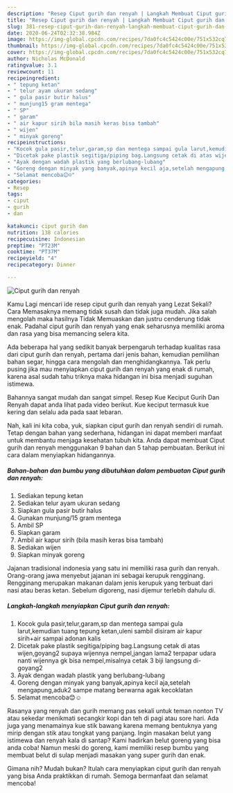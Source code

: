 ```yaml
---
description: "Resep Ciput gurih dan renyah | Langkah Membuat Ciput gurih dan renyah Yang Enak Banget"
title: "Resep Ciput gurih dan renyah | Langkah Membuat Ciput gurih dan renyah Yang Enak Banget"
slug: 381-resep-ciput-gurih-dan-renyah-langkah-membuat-ciput-gurih-dan-renyah-yang-enak-banget
date: 2020-06-24T02:32:38.984Z
image: https://img-global.cpcdn.com/recipes/7da0fc4c5424c00e/751x532cq70/ciput-gurih-dan-renyah-foto-resep-utama.jpg
thumbnail: https://img-global.cpcdn.com/recipes/7da0fc4c5424c00e/751x532cq70/ciput-gurih-dan-renyah-foto-resep-utama.jpg
cover: https://img-global.cpcdn.com/recipes/7da0fc4c5424c00e/751x532cq70/ciput-gurih-dan-renyah-foto-resep-utama.jpg
author: Nicholas McDonald
ratingvalue: 3.1
reviewcount: 11
recipeingredient:
- " tepung ketan"
- " telur ayam ukuran sedang"
- " gula pasir butir halus"
- " munjung15 gram mentega"
- " SP"
- " garam"
- " air kapur sirih bila masih keras bisa tambah"
- " wijen"
- " minyak goreng"
recipeinstructions:
- "Kocok gula pasir,telur,garam,sp dan mentega sampai gula larut,kemudian tuang tepung ketan,uleni sambil disiram air kapur sirih+air sampai adonan kalis"
- "Dicetak pake plastik segitiga/piping bag.Langsung cetak di atas wijen,goyang2 supaya wijennya nempel,jangan lama2 terpapar udara nanti wijennya gk bisa nempel,misalnya cetak 3 biji langsung di-goyang2"
- "Ayak dengan wadah plastik yang berlubang-lubang"
- "Goreng dengan minyak yang banyak,apinya kecil aja,setelah mengapung,aduk2 sampe matang berwarna agak kecoklatan"
- "Selamat mencoba😊☺"
categories:
- Resep
tags:
- ciput
- gurih
- dan

katakunci: ciput gurih dan 
nutrition: 138 calories
recipecuisine: Indonesian
preptime: "PT23M"
cooktime: "PT37M"
recipeyield: "4"
recipecategory: Dinner

---
```



![Ciput gurih dan renyah](https://img-global.cpcdn.com/recipes/7da0fc4c5424c00e/751x532cq70/ciput-gurih-dan-renyah-foto-resep-utama.jpg)

Kamu Lagi mencari ide resep ciput gurih dan renyah yang Lezat Sekali? Cara Memasaknya memang tidak susah dan tidak juga mudah. Jika salah mengolah maka hasilnya Tidak Memuaskan dan justru cenderung tidak enak. Padahal ciput gurih dan renyah yang enak seharusnya memiliki aroma dan rasa yang bisa memancing selera kita.

Ada beberapa hal yang sedikit banyak berpengaruh terhadap kualitas rasa dari ciput gurih dan renyah, pertama dari jenis bahan, kemudian pemilihan bahan segar, hingga cara mengolah dan menghidangkannya. Tak perlu pusing jika mau menyiapkan ciput gurih dan renyah yang enak di rumah, karena asal sudah tahu triknya maka hidangan ini bisa menjadi suguhan istimewa.

Bahannya sangat mudah dan sangat simpel. Resep Kue Keciput Gurih Dan Renyah dapat anda lihat pada video berikut. Kue keciput termasuk kue kering dan selalu ada pada saat lebaran.


Nah, kali ini kita coba, yuk, siapkan ciput gurih dan renyah sendiri di rumah. Tetap dengan bahan yang sederhana, hidangan ini dapat memberi manfaat untuk membantu menjaga kesehatan tubuh kita. Anda dapat membuat Ciput gurih dan renyah menggunakan 9 bahan dan 5 tahap pembuatan. Berikut ini cara dalam menyiapkan hidangannya.

<!--inarticleads1-->

##### Bahan-bahan dan bumbu yang dibutuhkan dalam pembuatan Ciput gurih dan renyah:

1. Sediakan  tepung ketan
1. Sediakan  telur ayam ukuran sedang
1. Siapkan  gula pasir butir halus
1. Gunakan  munjung/15 gram mentega
1. Ambil  SP
1. Siapkan  garam
1. Ambil  air kapur sirih (bila masih keras bisa tambah)
1. Sediakan  wijen
1. Siapkan  minyak goreng


Jajanan tradisional indonesia yang satu ini memiliki rasa gurih dan renyah. Orang-orang jawa menyebut jajanan ini sebagai kerupuk rengginang. Rengginang merupakan makanan dalam jenis kerupuk yang terbuat dari nasi atau beras ketan. Sebelum digoreng, nasi dijemur terlebih dahulu di. 

<!--inarticleads2-->

##### Langkah-langkah menyiapkan Ciput gurih dan renyah:

1. Kocok gula pasir,telur,garam,sp dan mentega sampai gula larut,kemudian tuang tepung ketan,uleni sambil disiram air kapur sirih+air sampai adonan kalis
1. Dicetak pake plastik segitiga/piping bag.Langsung cetak di atas wijen,goyang2 supaya wijennya nempel,jangan lama2 terpapar udara nanti wijennya gk bisa nempel,misalnya cetak 3 biji langsung di-goyang2
1. Ayak dengan wadah plastik yang berlubang-lubang
1. Goreng dengan minyak yang banyak,apinya kecil aja,setelah mengapung,aduk2 sampe matang berwarna agak kecoklatan
1. Selamat mencoba😊☺


Rasanya yang renyah dan gurih memang pas sekali untuk teman nonton TV atau sekedar menikmati secangkir kopi dan teh di pagi atau sore hari. Ada juga yang menamainya kue stik bawang karena memang bentuknya yang mirip dengan stik atau tongkat yang panjang. Ingin masakan belut yang istimewa dan renyah kala di santap? Kami hadirkan belut goreng yang bisa anda coba! Namun meski do goreng, kami memiliki resep bumbu yang membuat belut di sulap menjadi masakan yang super gurih dan enak. 

Gimana nih? Mudah bukan? Itulah cara menyiapkan ciput gurih dan renyah yang bisa Anda praktikkan di rumah. Semoga bermanfaat dan selamat mencoba!
